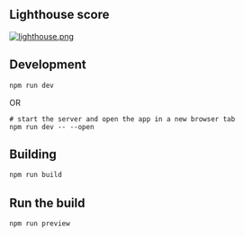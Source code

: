 ## Lighthouse score
[![lighthouse.png](https://i.postimg.cc/Qtg1zHdQ/lighthouse.png)](https://ibb.co/4dw2WFv)

## Development
```bash
npm run dev
```
OR
```
# start the server and open the app in a new browser tab
npm run dev -- --open
```

## Building
```bash
npm run build
```

## Run the build
```
npm run preview
```